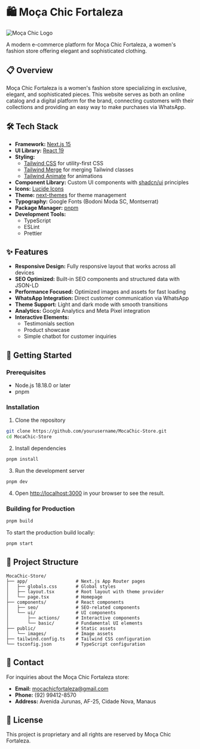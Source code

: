 # 🛍️ Moça Chic Fortaleza

![Moça Chic Logo](/public/icon.png)

A modern e-commerce platform for Moça Chic Fortaleza, a women's fashion store offering elegant and sophisticated clothing.

## 📋 Overview

Moça Chic Fortaleza is a women's fashion store specializing in exclusive, elegant, and sophisticated pieces. This website serves as both an online catalog and a digital platform for the brand, connecting customers with their collections and providing an easy way to make purchases via WhatsApp.

## 🛠️ Tech Stack

- **Framework:** [Next.js 15](https://nextjs.org/)
- **UI Library:** [React 19](https://react.dev/)
- **Styling:** 
  - [Tailwind CSS](https://tailwindcss.com/) for utility-first CSS
  - [Tailwind Merge](https://github.com/dcastil/tailwind-merge) for merging Tailwind classes
  - [Tailwind Animate](https://github.com/jamiebuilds/tailwindcss-animate) for animations
- **Component Library:** Custom UI components with [shadcn/ui](https://ui.shadcn.com/) principles
- **Icons:** [Lucide Icons](https://lucide.dev/)
- **Theme:** [next-themes](https://github.com/pacocoursey/next-themes) for theme management
- **Typography:** Google Fonts (Bodoni Moda SC, Montserrat)
- **Package Manager:** [pnpm](https://pnpm.io/)
- **Development Tools:**
  - TypeScript
  - ESLint
  - Prettier

## ✨ Features

- **Responsive Design:** Fully responsive layout that works across all devices
- **SEO Optimized:** Built-in SEO components and structured data with JSON-LD
- **Performance Focused:** Optimized images and assets for fast loading
- **WhatsApp Integration:** Direct customer communication via WhatsApp
- **Theme Support:** Light and dark mode with smooth transitions
- **Analytics:** Google Analytics and Meta Pixel integration
- **Interactive Elements:** 
  - Testimonials section
  - Product showcase
  - Simple chatbot for customer inquiries

## 🚀 Getting Started

### Prerequisites

- Node.js 18.18.0 or later
- pnpm

### Installation

1. Clone the repository
```bash
git clone https://github.com/yourusername/MocaChic-Store.git
cd MocaChic-Store
```

2. Install dependencies
```bash
pnpm install
```

3. Run the development server
```bash
pnpm dev
```

4. Open [http://localhost:3000](http://localhost:3000) in your browser to see the result.

### Building for Production

```bash
pnpm build
```

To start the production build locally:
```bash
pnpm start
```

## 📁 Project Structure

```
MocaChic-Store/
├── app/                  # Next.js App Router pages
│   ├── globals.css       # Global styles
│   ├── layout.tsx        # Root layout with theme provider
│   └── page.tsx          # Homepage
├── components/           # React components
│   ├── seo/              # SEO-related components
│   └── ui/               # UI components
│       ├── actions/      # Interactive components
│       └── basic/        # Fundamental UI elements
├── public/               # Static assets
│   └── images/           # Image assets
├── tailwind.config.ts    # Tailwind CSS configuration
└── tsconfig.json         # TypeScript configuration
```

## 📱 Contact

For inquiries about the Moça Chic Fortaleza store:
- **Email:** mocachicfortaleza@gmail.com
- **Phone:** (92) 99412-8570
- **Address:** Avenida Jurunas, AF-25, Cidade Nova, Manaus

## 📝 License

This project is proprietary and all rights are reserved by Moça Chic Fortaleza.